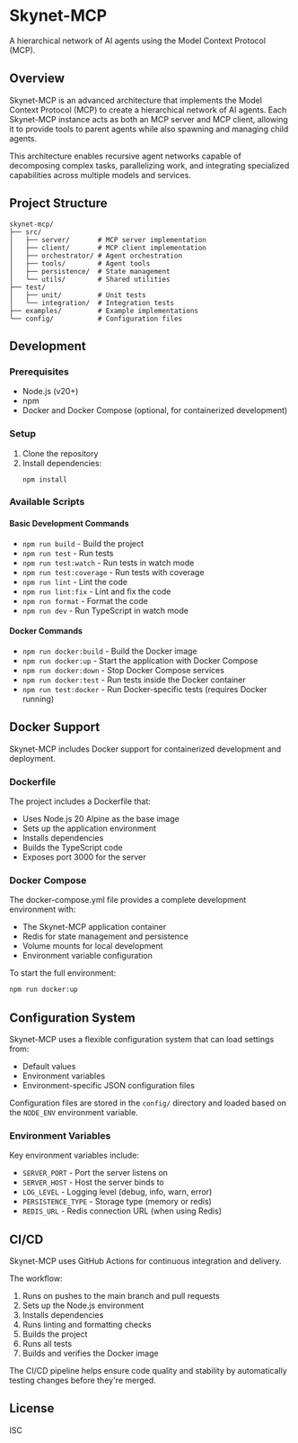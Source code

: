 # Skynet-MCP

A hierarchical network of AI agents using the Model Context Protocol (MCP).

## Overview

Skynet-MCP is an advanced architecture that implements the Model Context Protocol (MCP) to create a hierarchical network of AI agents. Each Skynet-MCP instance acts as both an MCP server and MCP client, allowing it to provide tools to parent agents while also spawning and managing child agents.

This architecture enables recursive agent networks capable of decomposing complex tasks, parallelizing work, and integrating specialized capabilities across multiple models and services.

## Project Structure

```
skynet-mcp/
├── src/
│   ├── server/       # MCP server implementation
│   ├── client/       # MCP client implementation
│   ├── orchestrator/ # Agent orchestration
│   ├── tools/        # Agent tools
│   ├── persistence/  # State management
│   └── utils/        # Shared utilities
├── test/
│   ├── unit/         # Unit tests
│   └── integration/  # Integration tests
├── examples/         # Example implementations
└── config/           # Configuration files
```

## Development

### Prerequisites

- Node.js (v20+)
- npm
- Docker and Docker Compose (optional, for containerized development)

### Setup

1. Clone the repository
2. Install dependencies:
   ```
   npm install
   ```

### Available Scripts

#### Basic Development Commands

- `npm run build` - Build the project
- `npm run test` - Run tests
- `npm run test:watch` - Run tests in watch mode
- `npm run test:coverage` - Run tests with coverage
- `npm run lint` - Lint the code
- `npm run lint:fix` - Lint and fix the code
- `npm run format` - Format the code
- `npm run dev` - Run TypeScript in watch mode

#### Docker Commands

- `npm run docker:build` - Build the Docker image
- `npm run docker:up` - Start the application with Docker Compose
- `npm run docker:down` - Stop Docker Compose services
- `npm run docker:test` - Run tests inside the Docker container
- `npm run test:docker` - Run Docker-specific tests (requires Docker running)

## Docker Support

Skynet-MCP includes Docker support for containerized development and deployment.

### Dockerfile

The project includes a Dockerfile that:

- Uses Node.js 20 Alpine as the base image
- Sets up the application environment
- Installs dependencies
- Builds the TypeScript code
- Exposes port 3000 for the server

### Docker Compose

The docker-compose.yml file provides a complete development environment with:

- The Skynet-MCP application container
- Redis for state management and persistence
- Volume mounts for local development
- Environment variable configuration

To start the full environment:

```bash
npm run docker:up
```

## Configuration System

Skynet-MCP uses a flexible configuration system that can load settings from:

- Default values
- Environment variables
- Environment-specific JSON configuration files

Configuration files are stored in the `config/` directory and loaded based on the `NODE_ENV` environment variable.

### Environment Variables

Key environment variables include:

- `SERVER_PORT` - Port the server listens on
- `SERVER_HOST` - Host the server binds to
- `LOG_LEVEL` - Logging level (debug, info, warn, error)
- `PERSISTENCE_TYPE` - Storage type (memory or redis)
- `REDIS_URL` - Redis connection URL (when using Redis)

## CI/CD

Skynet-MCP uses GitHub Actions for continuous integration and delivery.

The workflow:

1. Runs on pushes to the main branch and pull requests
2. Sets up the Node.js environment
3. Installs dependencies
4. Runs linting and formatting checks
5. Builds the project
6. Runs all tests
7. Builds and verifies the Docker image

The CI/CD pipeline helps ensure code quality and stability by automatically testing changes before they're merged.

## License

ISC
